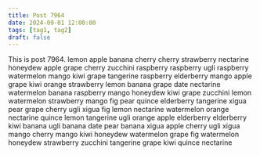 ```yaml
---
title: Post 7964
date: 2024-09-01 12:00:00
tags: [tag1, tag2]
draft: false
---
```

This is post 7964.
lemon
apple
banana
cherry
cherry
strawberry
nectarine
honeydew
apple
grape
cherry
zucchini
raspberry
raspberry
ugli
raspberry
watermelon
mango
kiwi
grape
tangerine
raspberry
elderberry
mango
apple
grape
kiwi
orange
strawberry
lemon
banana
grape
date
nectarine
watermelon
banana
raspberry
mango
honeydew
kiwi
grape
zucchini
lemon
watermelon
strawberry
mango
fig
pear
quince
elderberry
tangerine
xigua
pear
grape
cherry
ugli
xigua
fig
lemon
nectarine
watermelon
orange
nectarine
quince
lemon
tangerine
ugli
orange
apple
elderberry
elderberry
kiwi
banana
ugli
banana
date
pear
banana
xigua
apple
cherry
ugli
xigua
mango
cherry
mango
kiwi
honeydew
watermelon
grape
fig
watermelon
honeydew
strawberry
zucchini
tangerine
grape
kiwi
quince
nectarine

